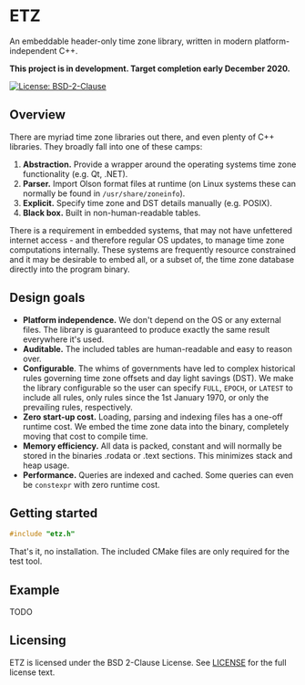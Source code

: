 # ETZ

An embeddable header-only time zone library, written in modern platform-independent C++.

**This project is in development. Target completion early December 2020.**

[![License: BSD-2-Clause](https://img.shields.io/github/license/neilharan/etz.svg)](./LICENSE)

## Overview

There are myriad time zone libraries out there, and even plenty of C++ libraries. They broadly fall into one of these camps:

1. **Abstraction.** Provide a wrapper around the operating systems time zone functionality (e.g. Qt, .NET).
2. **Parser.** Import Olson format files at runtime (on Linux systems these can normally be found in ```/usr/share/zoneinfo```).
3. **Explicit.** Specify time zone and DST details manually (e.g. POSIX).
4. **Black box.** Built in non-human-readable tables.

There is a requirement in embedded systems, that may not have unfettered internet access - and therefore regular OS updates, to manage time zone computations internally. These systems are frequently resource constrained and it may be desirable to embed all, or a subset of, the time zone database directly into the program binary.

## Design goals

- **Platform independence.** We don't depend on the OS or any external files. The library is guaranteed to produce exactly the same result everywhere it's used.
- **Auditable.** The included tables are human-readable and easy to reason over.
- **Configurable**. The whims of governments have led to complex historical rules governing time zone offsets and day light savings (DST). We make the library configurable so the user can specify ```FULL```, ```EPOCH```, or ```LATEST``` to include all rules, only rules since the 1st January 1970, or only the prevailing rules, respectively.
- **Zero start-up cost.** Loading, parsing and indexing files has a one-off runtime cost. We embed the time zone data into the binary, completely moving that cost to compile time.
- **Memory efficiency.** All data is packed, constant and will normally be stored in the binaries .rodata or .text sections. This minimizes stack and heap usage.
- **Performance.** Queries are indexed and cached. Some queries can even be ```constexpr``` with zero runtime cost.

## Getting started

```C++
#include "etz.h"
```

That's it, no installation. The included CMake files are only required for the test tool.

## Example

TODO

## Licensing

ETZ is licensed under the BSD 2-Clause License. See [LICENSE][] for the full license text.

[LICENSE]: https://github.com/neilharan/etz/blob/master/LICENSE
